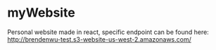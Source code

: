 # myWebsite

Personal website made in react, specific endpoint can be found here: http://brendenwu-test.s3-website-us-west-2.amazonaws.com/
